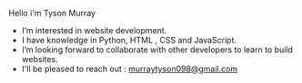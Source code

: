 Hello i'm Tyson Murray
-  I’m interested in website development.
-  I have knowledge in Python, HTML , CSS and JavaScript.
-  I’m looking forward to collaborate with other developers to learn to build websites. 
-  I'll be pleased to reach out :  murraytyson098@gmail.com 

<!---
Murraytyson/Murraytyson is a ✨ special ✨ repository because its `README.md` (this file) appears on your GitHub profile.
You can click the Preview link to take a look at your changes.
--->
